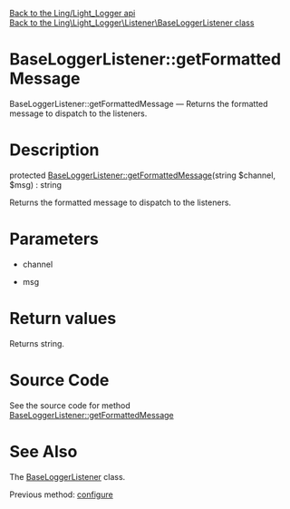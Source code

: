 [Back to the Ling/Light_Logger api](https://github.com/lingtalfi/Light_Logger/blob/master/doc/api/Ling/Light_Logger.md)<br>
[Back to the Ling\Light_Logger\Listener\BaseLoggerListener class](https://github.com/lingtalfi/Light_Logger/blob/master/doc/api/Ling/Light_Logger/Listener/BaseLoggerListener.md)


BaseLoggerListener::getFormattedMessage
================



BaseLoggerListener::getFormattedMessage — Returns the formatted message to dispatch to the listeners.




Description
================


protected [BaseLoggerListener::getFormattedMessage](https://github.com/lingtalfi/Light_Logger/blob/master/doc/api/Ling/Light_Logger/Listener/BaseLoggerListener/getFormattedMessage.md)(string $channel, $msg) : string




Returns the formatted message to dispatch to the listeners.




Parameters
================


- channel

    

- msg

    


Return values
================

Returns string.








Source Code
===========
See the source code for method [BaseLoggerListener::getFormattedMessage](https://github.com/lingtalfi/Light_Logger/blob/master/Listener/BaseLoggerListener.php#L89-L107)


See Also
================

The [BaseLoggerListener](https://github.com/lingtalfi/Light_Logger/blob/master/doc/api/Ling/Light_Logger/Listener/BaseLoggerListener.md) class.

Previous method: [configure](https://github.com/lingtalfi/Light_Logger/blob/master/doc/api/Ling/Light_Logger/Listener/BaseLoggerListener/configure.md)<br>


